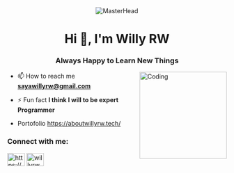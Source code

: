 <div align="center">
  <img src="https://w0.peakpx.com/wallpaper/1021/487/HD-wallpaper-technology-code-programming-programmer.jpg" alt="MasterHead">
</div>


<h1 align="center">Hi 👋, I'm Willy RW</h1>
<h3 align="center">Always Happy to Learn New Things</h3>
<img align="right" alt="Coding" width="200" src="https://media2.giphy.com/media/bGgsc5mWoryfgKBx1u/200w.gif?cid=6c09b952x0wrketcim9vivj1gzb43fdh6zuahawb24lf4xeh&ep=v1_gifs_search&rid=200w.gif&ct=g">


- 📫 How to reach me **sayawillyrw@gmail.com**

- ⚡ Fun fact **I think I will to be expert Programmer**

- Portofolio
  https://aboutwillyrw.tech/
  
<h3 align="left">Connect with me:</h3>
<p align="left">
<a href="https://linkedin.com/in/https://www.linkedin.com/in/willyrahmawijaya/" target="blank"><img align="center" src="https://raw.githubusercontent.com/rahuldkjain/github-profile-readme-generator/master/src/images/icons/Social/linked-in-alt.svg" alt="https://www.linkedin.com/in/willyrahmawijaya/" height="30" width="40" /></a>
<a href="https://www.instagram.com/wiillllyyyyy/" target="blank"><img align="center" src="https://raw.githubusercontent.com/rahuldkjain/github-profile-readme-generator/master/src/images/icons/Social/instagram.svg" alt="willyrw_" height="30" width="40" /></a>
</p>
